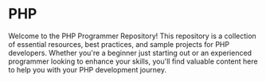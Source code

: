 # PHP
Welcome to the PHP Programmer Repository! This repository is a collection of essential resources, best practices, and sample projects for PHP developers. Whether you're a beginner just starting out or an experienced programmer looking to enhance your skills, you'll find valuable content here to help you with your PHP development journey.
